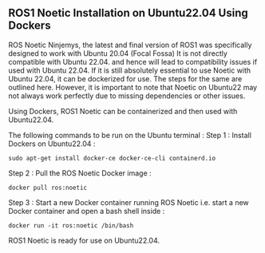 ## ROS1 Noetic Installation on Ubuntu22.04 Using Dockers 
ROS Noetic Ninjemys, the latest and final version of ROS1 was specifically designed to work with Ubuntu 20.04 (Focal Fossa) It is not directly compatible with Ubuntu 22.04. and hence will lead to compatibility issues if used with Ubuntu 22.04. If it is still absolutely essential to use Noetic with Ubuntu 22.04, it can be dockerized for use. The steps for the same are outlined here.  However, it is important to note that Noetic on Ubuntu22 may not always work perfectly due to missing dependencies or other issues.

Using Dockers, ROS1 Noetic can be containerized and then used with Ubuntu22.04.

The following commands to be run on the Ubuntu terminal : 
Step 1 : Install Dockers on Ubuntu22.04 :
```
sudo apt-get install docker-ce docker-ce-cli containerd.io 
```

Step 2 : Pull the ROS Noetic Docker image :
```
docker pull ros:noetic
```

Step 3 : Start a new Docker container running ROS Noetic i.e. start a new Docker container and open a bash shell inside :
```
docker run -it ros:noetic /bin/bash
```

ROS1 Noetic is ready for use on Ubuntu22.04. 

